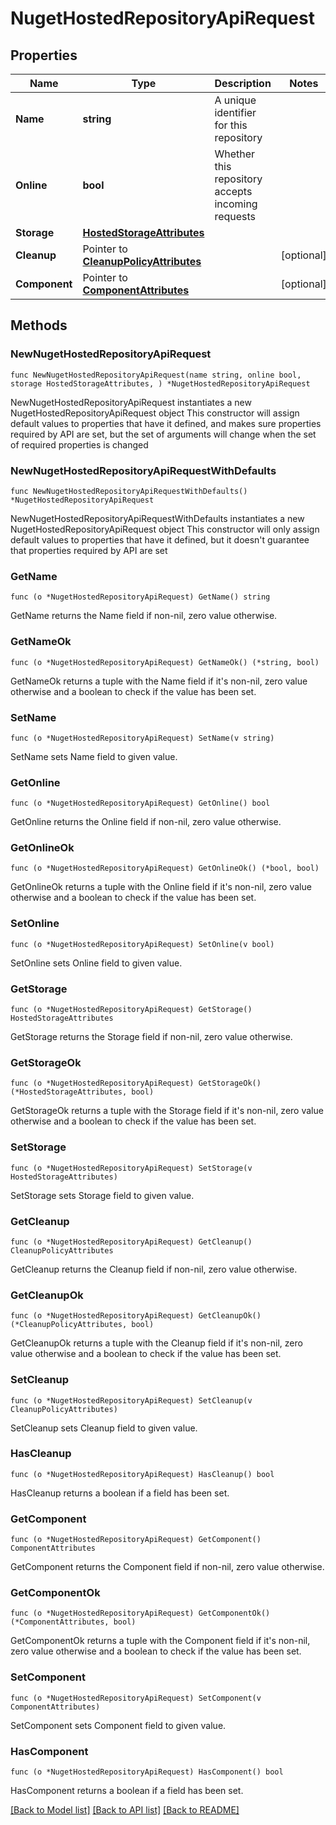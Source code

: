 # NugetHostedRepositoryApiRequest

## Properties

Name | Type | Description | Notes
------------ | ------------- | ------------- | -------------
**Name** | **string** | A unique identifier for this repository | 
**Online** | **bool** | Whether this repository accepts incoming requests | 
**Storage** | [**HostedStorageAttributes**](HostedStorageAttributes.md) |  | 
**Cleanup** | Pointer to [**CleanupPolicyAttributes**](CleanupPolicyAttributes.md) |  | [optional] 
**Component** | Pointer to [**ComponentAttributes**](ComponentAttributes.md) |  | [optional] 

## Methods

### NewNugetHostedRepositoryApiRequest

`func NewNugetHostedRepositoryApiRequest(name string, online bool, storage HostedStorageAttributes, ) *NugetHostedRepositoryApiRequest`

NewNugetHostedRepositoryApiRequest instantiates a new NugetHostedRepositoryApiRequest object
This constructor will assign default values to properties that have it defined,
and makes sure properties required by API are set, but the set of arguments
will change when the set of required properties is changed

### NewNugetHostedRepositoryApiRequestWithDefaults

`func NewNugetHostedRepositoryApiRequestWithDefaults() *NugetHostedRepositoryApiRequest`

NewNugetHostedRepositoryApiRequestWithDefaults instantiates a new NugetHostedRepositoryApiRequest object
This constructor will only assign default values to properties that have it defined,
but it doesn't guarantee that properties required by API are set

### GetName

`func (o *NugetHostedRepositoryApiRequest) GetName() string`

GetName returns the Name field if non-nil, zero value otherwise.

### GetNameOk

`func (o *NugetHostedRepositoryApiRequest) GetNameOk() (*string, bool)`

GetNameOk returns a tuple with the Name field if it's non-nil, zero value otherwise
and a boolean to check if the value has been set.

### SetName

`func (o *NugetHostedRepositoryApiRequest) SetName(v string)`

SetName sets Name field to given value.


### GetOnline

`func (o *NugetHostedRepositoryApiRequest) GetOnline() bool`

GetOnline returns the Online field if non-nil, zero value otherwise.

### GetOnlineOk

`func (o *NugetHostedRepositoryApiRequest) GetOnlineOk() (*bool, bool)`

GetOnlineOk returns a tuple with the Online field if it's non-nil, zero value otherwise
and a boolean to check if the value has been set.

### SetOnline

`func (o *NugetHostedRepositoryApiRequest) SetOnline(v bool)`

SetOnline sets Online field to given value.


### GetStorage

`func (o *NugetHostedRepositoryApiRequest) GetStorage() HostedStorageAttributes`

GetStorage returns the Storage field if non-nil, zero value otherwise.

### GetStorageOk

`func (o *NugetHostedRepositoryApiRequest) GetStorageOk() (*HostedStorageAttributes, bool)`

GetStorageOk returns a tuple with the Storage field if it's non-nil, zero value otherwise
and a boolean to check if the value has been set.

### SetStorage

`func (o *NugetHostedRepositoryApiRequest) SetStorage(v HostedStorageAttributes)`

SetStorage sets Storage field to given value.


### GetCleanup

`func (o *NugetHostedRepositoryApiRequest) GetCleanup() CleanupPolicyAttributes`

GetCleanup returns the Cleanup field if non-nil, zero value otherwise.

### GetCleanupOk

`func (o *NugetHostedRepositoryApiRequest) GetCleanupOk() (*CleanupPolicyAttributes, bool)`

GetCleanupOk returns a tuple with the Cleanup field if it's non-nil, zero value otherwise
and a boolean to check if the value has been set.

### SetCleanup

`func (o *NugetHostedRepositoryApiRequest) SetCleanup(v CleanupPolicyAttributes)`

SetCleanup sets Cleanup field to given value.

### HasCleanup

`func (o *NugetHostedRepositoryApiRequest) HasCleanup() bool`

HasCleanup returns a boolean if a field has been set.

### GetComponent

`func (o *NugetHostedRepositoryApiRequest) GetComponent() ComponentAttributes`

GetComponent returns the Component field if non-nil, zero value otherwise.

### GetComponentOk

`func (o *NugetHostedRepositoryApiRequest) GetComponentOk() (*ComponentAttributes, bool)`

GetComponentOk returns a tuple with the Component field if it's non-nil, zero value otherwise
and a boolean to check if the value has been set.

### SetComponent

`func (o *NugetHostedRepositoryApiRequest) SetComponent(v ComponentAttributes)`

SetComponent sets Component field to given value.

### HasComponent

`func (o *NugetHostedRepositoryApiRequest) HasComponent() bool`

HasComponent returns a boolean if a field has been set.


[[Back to Model list]](../README.md#documentation-for-models) [[Back to API list]](../README.md#documentation-for-api-endpoints) [[Back to README]](../README.md)


